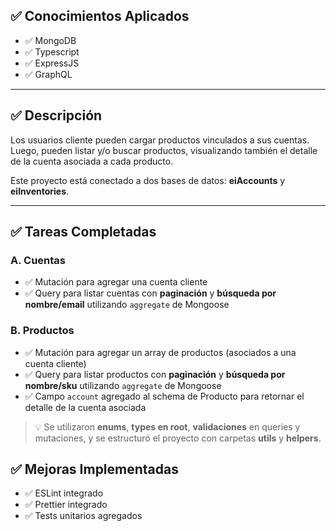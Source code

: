 
## ✅ Conocimientos Aplicados

- ✅ MongoDB  
- ✅ Typescript  
- ✅ ExpressJS  
- ✅ GraphQL  

---

## ✅ Descripción

Los usuarios cliente pueden cargar productos vinculados a sus cuentas. Luego, pueden listar y/o buscar productos, visualizando también el detalle de la cuenta asociada a cada producto.

Este proyecto está conectado a dos bases de datos: **eiAccounts** y **eiInventories**.

---

## ✅ Tareas Completadas

### A. Cuentas

- ✅ Mutación para agregar una cuenta cliente  
- ✅ Query para listar cuentas con **paginación** y **búsqueda por nombre/email** utilizando `aggregate` de Mongoose

### B. Productos

- ✅ Mutación para agregar un array de productos (asociados a una cuenta cliente)  
- ✅ Query para listar productos con **paginación** y **búsqueda por nombre/sku** utilizando `aggregate` de Mongoose  
- ✅ Campo `account` agregado al schema de Producto para retornar el detalle de la cuenta asociada

> 💡 Se utilizaron **enums**, **types en root**, **validaciones** en queries y mutaciones, y se estructuró el proyecto con carpetas **utils** y **helpers**.

## ✅ Mejoras Implementadas

- ✅ ESLint integrado  
- ✅ Prettier integrado  
- ✅ Tests unitarios agregados  



